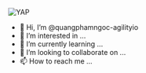 ![YAP](https://media.giphy.com/media/B5a9bkLouElOM/giphy.gif)
- 👋 Hi, I’m @quangphamngoc-agilityio
- 👀 I’m interested in ...
- 🌱 I’m currently learning ...
- 💞️ I’m looking to collaborate on ...
- 📫 How to reach me ...

<!---
quangphamngoc-agilityio/quangphamngoc-agilityio is a ✨ special ✨ repository because its `README.md` (this file) appears on your GitHub profile.
You can click the Preview link to take a look at your changes.
--->
